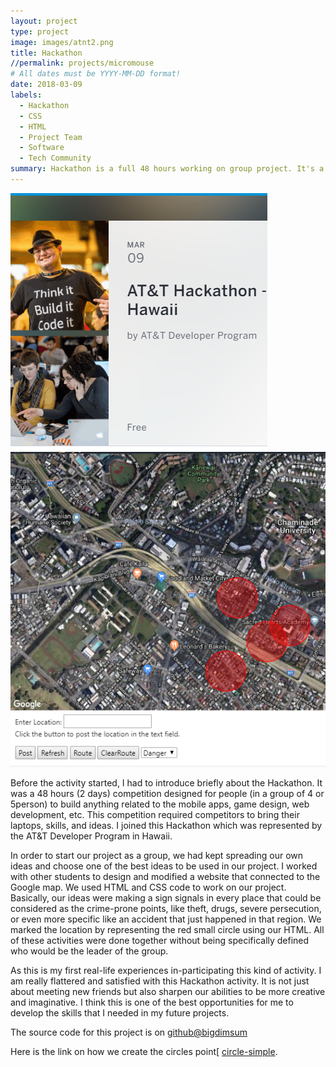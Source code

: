 ```yaml
---
layout: project
type: project
image: images/atnt2.png
title: Hackathon
//permalink: projects/micromouse
# All dates must be YYYY-MM-DD format!
date: 2018-03-09
labels:
  - Hackathon
  - CSS
  - HTML
  - Project Team
  - Software
  - Tech Community
summary: Hackathon is a full 48 hours working on group project. It's a coding competition that involves software developers, designers, software engineering, or even students to build something interesting.
---
```


<img class="ui medium right floated rounded image" src="../images/atnt2.png">
<img class="ui large right floated rounded image" src="../images/map.png">

Before the activity started, I had to introduce briefly about the Hackathon. It was a 48 hours (2 days) competition designed for people (in a group of 4 or 5person) to build anything related to the mobile apps, game design, web development, etc. This competition required competitors to bring their laptops, skills, and ideas. I joined this Hackathon which was represented by the AT&T Developer Program in Hawaii.

In order to start our project as a group, we had kept spreading our own ideas and choose one of the best ideas to be used in our project. I worked with other students to design and modified a website that connected to the Google map. We used HTML and CSS code to work on our project. Basically, our ideas were making a sign signals in every place that could be considered as the crime-prone points, like theft, drugs, severe persecution, or even more specific like an accident that just happened in that region. We marked the location by representing the red small circle using our HTML. All of these activities were done together without being specifically defined who would be the leader of the group.

As this is my first real-life experiences in-participating this kind of activity. I am really flattered and satisfied with this Hackathon activity. It is not just about meeting new friends but also sharpen our abilities to be more creative and imaginative. I think this is one of the best opportunities for me to develop the skills that I needed in my future projects.

The source code for this project is on [github@bigdimsum](https://github.com/bigdimsum/dimsum/tree/master/src/template)

Here is the link on how we create the circles point[  [circle-simple](https://developers.google.com/maps/documentation/javascript/examples/circle-simple).
